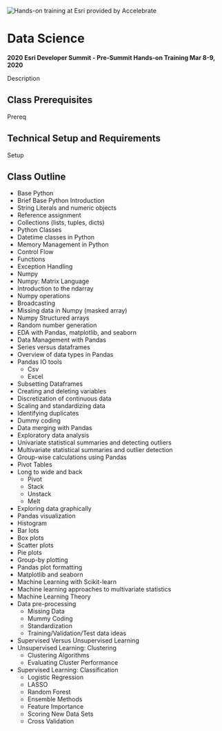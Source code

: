 ![Hands-on training at Esri provided by Accelebrate](https://deivu67oka01d.cloudfront.net/esri/esri_accelebrate4.jpg)

# Data Science
**2020 Esri Developer Summit - Pre-Summit Hands-on Training Mar 8-9, 2020**

Description

## Class Prerequisites

Prereq

## Technical Setup and Requirements

Setup

## Class Outline
- Base Python
 - Brief Base Python Introduction
  - String Literals and numeric objects
  - Reference assignment
  - Collections (lists, tuples, dicts)
  - Python Classes
  - Datetime classes in Python
  - Memory Management in Python 
  - Control Flow
  - Functions
  - Exception Handling
- Numpy
 - Numpy: Matrix Language
  - Introduction to the ndarray
  - Numpy operations
  - Broadcasting
  - Missing data in Numpy (masked array)
  - Numpy Structured arrays
  - Random number generation 
- EDA with Pandas, matplotlib, and seaborn
 - Data Management with Pandas
  - Series versus dataframes
  - Overview of data types in Pandas
  - Pandas IO tools
    - Csv
    - Excel
  - Subsetting Dataframes
  - Creating and deleting variables
  - Discretization of continuous data
  - Scaling and standardizing data
  - Identifying duplicates
  - Dummy coding
  - Data merging with Pandas
 - Exploratory data analysis
  - Univariate statistical summaries and detecting outliers
  - Multivariate statistical summaries and outlier detection
  - Group-wise calculations using Pandas
  - Pivot Tables
  - Long to wide and back
    - Pivot
    - Stack
    - Unstack
    - Melt
 - Exploring data graphically
  - Pandas visualization
  - Histogram
  - Bar lots
  - Box plots
  - Scatter plots
  - Pie plots
  - Group-by plotting
  - Pandas plot formatting
  - Matplotlib and seaborn
- Machine Learning with Scikit-learn
 - Machine learning approaches to multivariate statistics
  - Machine Learning Theory
  - Data pre-processing
    - Missing Data
    - Mummy Coding
    - Standardization
    - Training/Validation/Test data ideas
  - Supervised Versus Unsupervised Learning
  - Unsupervised Learning: Clustering
    - Clustering Algorithms
    - Evaluating Cluster Performance
  - Supervised Learning: Classification
    - Logistic Regression
    - LASSO
    - Random Forest
    - Ensemble Methods
    - Feature Importance
    - Scoring New Data Sets
    - Cross Validation

